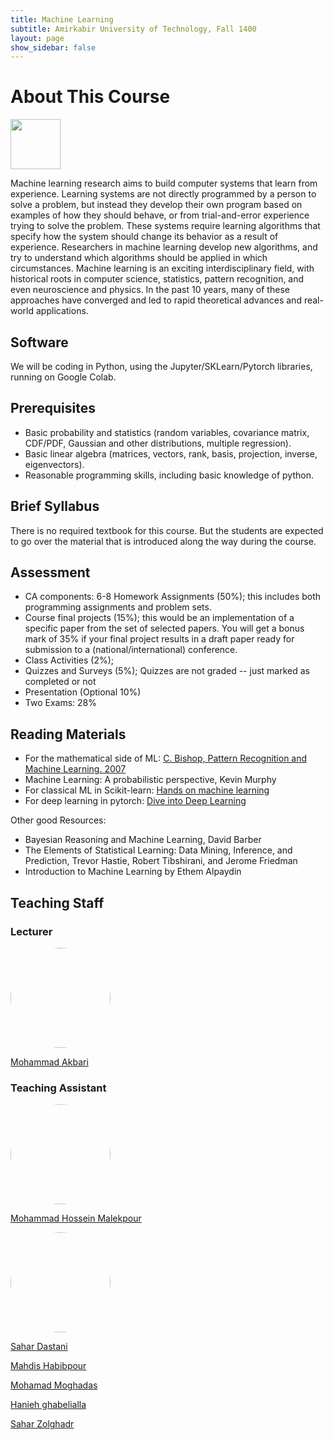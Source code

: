 ```yaml
---
title: Machine Learning
subtitle: Amirkabir University of Technology, Fall 1400
layout: page 
show_sidebar: false
---
```


# About This Course

<img src="/ML2021/assets/images/datasciencecloud.png" height="80" width="auto">

Machine learning research aims to build computer systems that learn from experience. Learning systems are not directly programmed by a person to solve a problem, but instead they develop their own program based on examples of how they should behave, or from trial-and-error experience trying to solve the problem. These systems require learning algorithms that specify how the system should change its behavior as a result of experience. Researchers in machine learning develop new algorithms, and try to understand which algorithms should be applied in which circumstances. Machine learning is an exciting interdisciplinary field, with historical roots in computer science, statistics, pattern recognition, and even neuroscience and physics. In the past 10 years, many of these approaches have converged and led to rapid theoretical advances and real-world applications.

## Software

We will be coding in Python, using the Jupyter/SKLearn/Pytorch libraries, running on Google Colab.

## Prerequisites

* Basic probability and statistics (random variables, covariance matrix, CDF/PDF, Gaussian and other distributions, multiple regression).
* Basic linear algebra (matrices, vectors, rank, basis, projection, inverse, eigenvectors).
* Reasonable programming skills, including basic knowledge of python.

## Brief Syllabus

There is no required textbook for this course. But the students are expected to go over the material that is introduced along the way during the course.

## Assessment

* CA components: 6-8 Homework Assignments (50%); this includes both programming assignments and problem sets.
* Course final projects (15%); this would be an implementation of a specific paper from the set of selected papers. You will get a bonus mark of 35% if your final project results in a draft paper ready for submission to a (national/international) conference.
* Class Activities (2%);
* Quizzes and Surveys (5%); Quizzes are not graded -- just marked as completed or not
* Presentation (Optional 10%)
* Two Exams: 28%

## Reading Materials

* For the mathematical side of ML: [C. Bishop, Pattern Recognition and Machine Learning. 2007](http://users.isr.ist.utl.pt/~wurmd/Livros/school/Bishop%20-%20Pattern%20Recognition%20And%20Machine%20Learning%20-%20Springer%20%202006.pdf)
* Machine Learning: A probabilistic perspective, Kevin Murphy
* For classical ML in Scikit-learn: [Hands on machine learning](https://www.knowledgeisle.com/wp-content/uploads/2019/12/2-Aur%C3%A9lien-G%C3%A9ron-Hands-On-Machine-Learning-with-Scikit-Learn-Keras-and-Tensorflow_-Concepts-Tools-and-Techniques-to-Build-Intelligent-Systems-O%E2%80%99Reilly-Media-2019.pdf)
* For deep learning in pytorch: [Dive into Deep Learning](https://d2l.ai/)

Other good Resources:

* Bayesian Reasoning and Machine Learning, David Barber
* The Elements of Statistical Learning: Data Mining, Inference, and Prediction, Trevor Hastie, Robert Tibshirani, and Jerome Friedman
* Introduction to Machine Learning by Ethem Alpaydin

## Teaching Staff

### Lecturer

<img src="/ML2021/assets/images/Akbari.jpg" style="border-radius:50%;height:160px;" width="auto">

[Mohammad Akbari](https://www.linkedin.com/in/akbari59/)

### Teaching Assistant

<img src="/ML2021/assets/images/MHMalekpour.jpg" style="border-radius:50%;height:160px;" width="auto">

[Mohammad Hossein Malekpour](https://linkedin.com/in/mohammadhossein-malekpour)

<img src="/ML2021/assets/images/WhatsApp Image 2021-10-25 at 21.18.36.jpeg" style="border-radius:50%;height:160px;" width="auto">

[Sahar Dastani](https://www.linkedin.com/in/sahar-dastani-a2aab0186/)

[Mahdis Habibpour](https://www.linkedin.com/in/mahdishb/)

[Mohamad Moghadas](https://www.linkedin.com/in/mohamad-moghadas-61735a57)

[Hanieh ghabelialla](https://www.linkedin.com/in/hanieh-ghabelialla-0587a0214)

[Sahar Zolghadr]()
